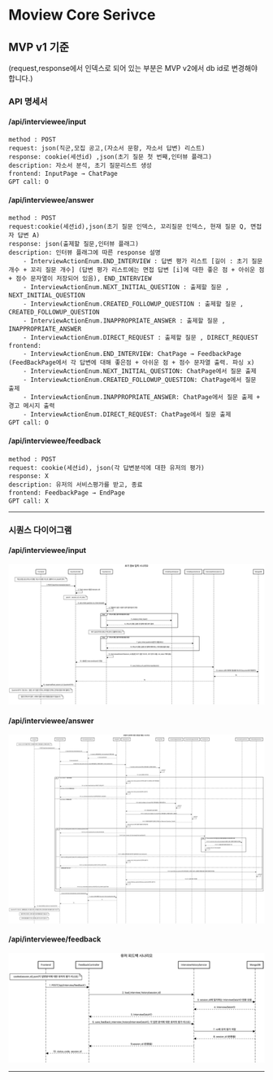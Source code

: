# Moview Core Serivce

## MVP v1 기준

(request,response에서 인덱스로 되어 있는 부분은 MVP v2에서 db id로 변경해야 합니다.)

### API 명세서

#### /api/interviewee/input

```
method : POST
request: json(직군,모집 공고,(자소서 문항, 자소서 답변) 리스트)
response: cookie(세션id) ,json(초기 질문 첫 번째,인터뷰 플래그)
description: 자소서 분석, 초기 질문리스트 생성
frontend: InputPage → ChatPage
GPT call: O
```

#### /api/interviewee/answer

```
method : POST
request:cookie(세션id),json(초기 질문 인덱스, 꼬리질문 인덱스, 현재 질문 Q, 면접자 답변 A)
response: json(출제할 질문,인터뷰 플래그) 
description: 인터뷰 플래그에 따른 response 설명
    - InterviewActionEnum.END_INTERVIEW : 답변 평가 리스트 [길이 : 초기 질문 개수 + 꼬리 질문 개수] (답변 평가 리스트에는 면접 답변 [i]에 대한 좋은 점 + 아쉬운 점 + 점수 문자열이 저장되어 있음), END_INTERVIEW
    - InterviewActionEnum.NEXT_INITIAL_QUESTION : 출제할 질문 , NEXT_INITIAL_QUESTION
    - InterviewActionEnum.CREATED_FOLLOWUP_QUESTION : 출제할 질문 ,  CREATED_FOLLOWUP_QUESTION
    - InterviewActionEnum.INAPPROPRIATE_ANSWER : 출제할 질문 , INAPPROPRIATE_ANSWER
    - InterviewActionEnum.DIRECT_REQUEST : 출제할 질문 , DIRECT_REQUEST
frontend:
    - InterviewActionEnum.END_INTERVIEW: ChatPage → FeedbackPage (FeedBackPage에서 각 답변에 대해 좋은점 + 아쉬운 점 + 점수 문자열 출력. 파싱 x)
    - InterviewActionEnum.NEXT_INITIAL_QUESTION: ChatPage에서 질문 출제
    - InterviewActionEnum.CREATED_FOLLOWUP_QUESTION: ChatPage에서 질문 출제
    - InterviewActionEnum.INAPPROPRIATE_ANSWER: ChatPage에서 질문 출제 + 경고 메시지 출력
    - InterviewActionEnum.DIRECT_REQUEST: ChatPage에서 질문 출제
GPT call: O
```

#### /api/interviewee/feedback

```
method : POST
request: cookie(세션id), json(각 답변분석에 대한 유저의 평가)
response: X
description: 유저의 서비스평가를 받고, 종료
frontend: FeedbackPage → EndPage 
GPT call: X
```

***

### 시퀀스 다이어그램

#### /api/interviewee/input

![interviewee_input](resources/interviewee_input.png)

#### /api/interviewee/answer

![interviewee_answer](resources/interviewee_answer.png)

#### /api/interviewee/feedback

![interviwee_feedback](resources/interviewee_feedback.png)
***